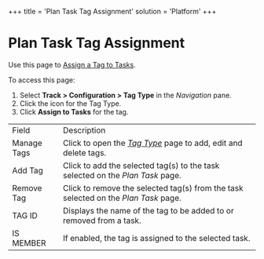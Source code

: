 +++
title = 'Plan Task Tag Assignment'
solution = 'Platform'
+++

# Plan Task Tag Assignment

<div class="use">

Use this page to [Assign a Tag to
Tasks](../Use_Cases/Assign_a_Tag_to_Tasks.htm).

</div>

To access this page:

1.  Select <span style="font-weight: bold;">Track \>
    </span>**Configuration \> Tag Type** in the *Navigation* pane.
2.  Click the icon for the Tag Type.
3.  Click **Assign to Tasks** for the
tag.

|             |                                                                                                                        |
| ----------- | ---------------------------------------------------------------------------------------------------------------------- |
| Field       | Description                                                                                                            |
| Manage Tags | Click to open the<span style="font-style: italic;"> [Tag Type](Tag_Type.htm)</span> page to add, edit and delete tags. |
| Add Tag     | Click to add the selected tag(s) to the task selected on the *Plan Task* page.                                         |
| Remove Tag  | Click to remove the selected tag(s) from the task selected on the *Plan Task* page.                                    |
| TAG ID      | Displays the name of the tag to be added to or removed from a task.                                                    |
| IS MEMBER   | If enabled, the tag is assigned to the selected task.                                                                  |
